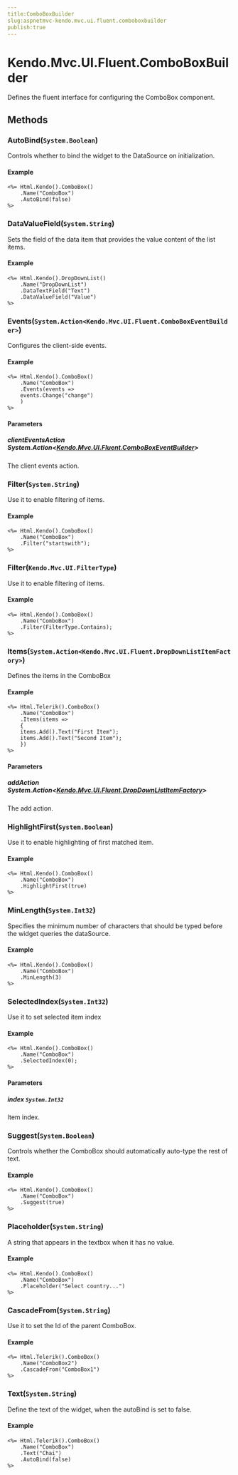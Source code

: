 ```yaml
---
title:ComboBoxBuilder
slug:aspnetmvc-kendo.mvc.ui.fluent.comboboxbuilder
publish:true
---
```


# Kendo.Mvc.UI.Fluent.ComboBoxBuilder
Defines the fluent interface for configuring the ComboBox component.



## Methods

### AutoBind(`System.Boolean`)
Controls whether to bind the widget to the DataSource on initialization.


#### Example

    <%= Html.Kendo().ComboBox()
        .Name("ComboBox")
        .AutoBind(false)
    %>
        




### DataValueField(`System.String`)
Sets the field of the data item that provides the value content of the list items.


#### Example

    <%= Html.Kendo().DropDownList()
        .Name("DropDownList")
        .DataTextField("Text")
        .DataValueField("Value")
    %>
        




### Events(`System.Action<Kendo.Mvc.UI.Fluent.ComboBoxEventBuilder>`)
Configures the client-side events.


#### Example

    <%= Html.Kendo().ComboBox()
        .Name("ComboBox")
        .Events(events =>
        events.Change("change")
        )
    %>
        


#### Parameters

##### clientEventsAction System.Action<[Kendo.Mvc.UI.Fluent.ComboBoxEventBuilder](/api/wrappers/aspnet-mvc/Kendo.Mvc.UI.Fluent/ComboBoxEventBuilder)>
The client events action.




### Filter(`System.String`)
Use it to enable filtering of items.


#### Example

    <%= Html.Kendo().ComboBox()
        .Name("ComboBox")
        .Filter("startswith");
    %>
        




### Filter(`Kendo.Mvc.UI.FilterType`)
Use it to enable filtering of items.


#### Example

    <%= Html.Kendo().ComboBox()
        .Name("ComboBox")
        .Filter(FilterType.Contains);
    %>
        




### Items(`System.Action<Kendo.Mvc.UI.Fluent.DropDownListItemFactory>`)
Defines the items in the ComboBox


#### Example

    <%= Html.Telerik().ComboBox()
        .Name("ComboBox")
        .Items(items =>
        {
        items.Add().Text("First Item");
        items.Add().Text("Second Item");
        })
    %>
        


#### Parameters

##### addAction System.Action<[Kendo.Mvc.UI.Fluent.DropDownListItemFactory](/api/wrappers/aspnet-mvc/Kendo.Mvc.UI.Fluent/DropDownListItemFactory)>
The add action.




### HighlightFirst(`System.Boolean`)
Use it to enable highlighting of first matched item.


#### Example

    <%= Html.Kendo().ComboBox()
        .Name("ComboBox")
        .HighlightFirst(true)
    %>
        




### MinLength(`System.Int32`)
Specifies the minimum number of characters that should be typed before the widget queries the dataSource.


#### Example

    <%= Html.Kendo().ComboBox()
        .Name("ComboBox")
        .MinLength(3)
    %>
        




### SelectedIndex(`System.Int32`)
Use it to set selected item index


#### Example

    <%= Html.Kendo().ComboBox()
        .Name("ComboBox")
        .SelectedIndex(0);
    %>
        


#### Parameters

##### index `System.Int32`
Item index.




### Suggest(`System.Boolean`)
Controls whether the ComboBox should automatically auto-type the rest of text.


#### Example

    <%= Html.Kendo().ComboBox()
        .Name("ComboBox")
        .Suggest(true)
    %>
        




### Placeholder(`System.String`)
A string that appears in the textbox when it has no value.


#### Example

    <%= Html.Kendo().ComboBox()
        .Name("ComboBox")
        .Placeholder("Select country...")
    %>
        




### CascadeFrom(`System.String`)
Use it to set the Id of the parent ComboBox.


#### Example

    <%= Html.Telerik().ComboBox()
        .Name("ComboBox2")
        .CascadeFrom("ComboBox1")
    %>
        




### Text(`System.String`)
Define the text of the widget, when the autoBind is set to false.


#### Example

    <%= Html.Telerik().ComboBox()
        .Name("ComboBox")
        .Text("Chai")
        .AutoBind(false)
    %>
        





